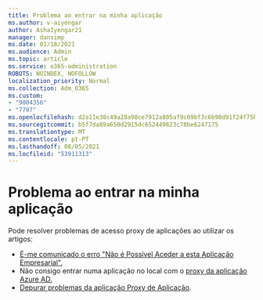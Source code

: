 ```yaml
---
title: Problema ao entrar na minha aplicação
ms.author: v-aiyengar
author: AshaIyengar21
manager: dansimp
ms.date: 01/18/2021
ms.audience: Admin
ms.topic: article
ms.service: o365-administration
ROBOTS: NOINDEX, NOFOLLOW
localization_priority: Normal
ms.collection: Adm_O365
ms.custom:
- "9004356"
- "7797"
ms.openlocfilehash: d2a11e38c49a28a90ce7912a805af9c09bf3c6b98d91f24f75bdb32192bcfa69
ms.sourcegitcommit: b5f7da89a650d2915dc652449623c78be6247175
ms.translationtype: MT
ms.contentlocale: pt-PT
ms.lasthandoff: 08/05/2021
ms.locfileid: "53911313"
---
```

# <a name="problem-when-signing-in-to-my-application"></a>Problema ao entrar na minha aplicação

Pode resolver problemas de acesso proxy de aplicações ao utilizar os artigos:

- [É-me comunicado o erro "Não é Possível Aceder a esta Aplicação Empresarial".](https://docs.microsoft.com/azure/active-directory/application-proxy-sign-in-bad-gateway-timeout-error/?WT.mc_id=UI_AAD_Enterprise_Apps_Support_L2_Overview)
- Não consigo entrar numa aplicação no local com o [proxy da aplicação Azure AD.](https://docs.microsoft.com/azure/active-directory/application-sign-in-problem-on-premises-application-proxy/?WT.mc_id=UI_AAD_Apps_Sign_In_Support_L2_Proxy)
- [Depurar problemas da aplicação Proxy de Aplicação](https://docs.microsoft.com/azure/active-directory/manage-apps/application-proxy-debug-apps).
